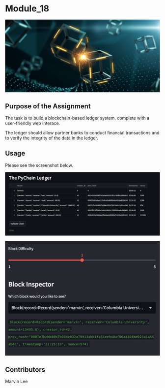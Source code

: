 # **Module_18**

![Image from Module 18 Challenge Webpage](Challenge18_Pic.png)

## **Purpose of the Assignment**

The task is to build a blockchain-based ledger system, complete with a user-friendly web interace.

The ledger should allow partner banks to conduct financial transactions and to verify the integrity of the data in the ledger.

## **Usage**

Please see the screenshot below.

![Ledger](Challenge18_Ledger.png)

![Block Inspector](Challenge18_Block_Inspector.png)

## **Contributors**

Marvin Lee